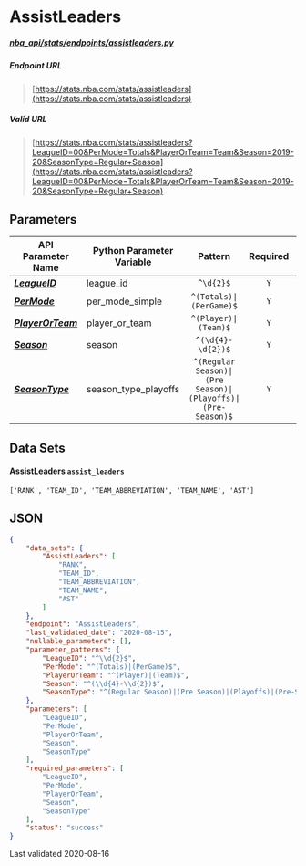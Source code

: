 # AssistLeaders
##### [nba_api/stats/endpoints/assistleaders.py](https://github.com/swar/nba_api/blob/master/nba_api/stats/endpoints/assistleaders.py)

##### Endpoint URL
>[https://stats.nba.com/stats/assistleaders](https://stats.nba.com/stats/assistleaders)

##### Valid URL
>[https://stats.nba.com/stats/assistleaders?LeagueID=00&PerMode=Totals&PlayerOrTeam=Team&Season=2019-20&SeasonType=Regular+Season](https://stats.nba.com/stats/assistleaders?LeagueID=00&PerMode=Totals&PlayerOrTeam=Team&Season=2019-20&SeasonType=Regular+Season)

## Parameters
API Parameter Name | Python Parameter Variable | Pattern | Required | Nullable
------------ | ------------ | :-----------: | :---: | :---:
[_**LeagueID**_](https://github.com/swar/nba_api/blob/master/docs/nba_api/stats/library/parameters.md#LeagueID) | league_id | `^\d{2}$` | `Y` |  | 
[_**PerMode**_](https://github.com/swar/nba_api/blob/master/docs/nba_api/stats/library/parameters.md#PerMode) | per_mode_simple | `^(Totals)\|(PerGame)$` | `Y` |  | 
[_**PlayerOrTeam**_](https://github.com/swar/nba_api/blob/master/docs/nba_api/stats/library/parameters.md#PlayerOrTeam) | player_or_team | `^(Player)\|(Team)$` | `Y` |  | 
[_**Season**_](https://github.com/swar/nba_api/blob/master/docs/nba_api/stats/library/parameters.md#Season) | season | `^(\d{4}-\d{2})$` | `Y` |  | 
[_**SeasonType**_](https://github.com/swar/nba_api/blob/master/docs/nba_api/stats/library/parameters.md#SeasonType) | season_type_playoffs | `^(Regular Season)\|(Pre Season)\|(Playoffs)\|(Pre-Season)$` | `Y` |  | 

## Data Sets
#### AssistLeaders `assist_leaders`
```text
['RANK', 'TEAM_ID', 'TEAM_ABBREVIATION', 'TEAM_NAME', 'AST']
```


## JSON
```json
{
    "data_sets": {
        "AssistLeaders": [
            "RANK",
            "TEAM_ID",
            "TEAM_ABBREVIATION",
            "TEAM_NAME",
            "AST"
        ]
    },
    "endpoint": "AssistLeaders",
    "last_validated_date": "2020-08-15",
    "nullable_parameters": [],
    "parameter_patterns": {
        "LeagueID": "^\\d{2}$",
        "PerMode": "^(Totals)|(PerGame)$",
        "PlayerOrTeam": "^(Player)|(Team)$",
        "Season": "^(\\d{4}-\\d{2})$",
        "SeasonType": "^(Regular Season)|(Pre Season)|(Playoffs)|(Pre-Season)$"
    },
    "parameters": [
        "LeagueID",
        "PerMode",
        "PlayerOrTeam",
        "Season",
        "SeasonType"
    ],
    "required_parameters": [
        "LeagueID",
        "PerMode",
        "PlayerOrTeam",
        "Season",
        "SeasonType"
    ],
    "status": "success"
}
```

Last validated 2020-08-16